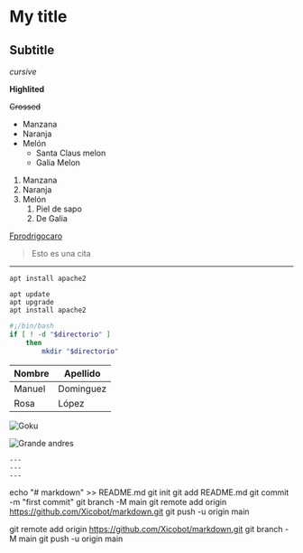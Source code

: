 <!-- ENCABEZADOS -->
# My title
## Subtitle

<!-- FORMATOS -->

*cursive*

**Highlited**

~~Crossed~~

<!-- LISTAS -->

* Manzana
* Naranja
* Melón
  * Santa Claus melon
  * Galia Melon

1. Manzana
2. Naranja
3. Melón
    1. Piel de sapo
    2. De Galia

<!-- ENLACES -->

[Fprodrigocaro](https://fprodrigocaro.org)

<!-- CITAS -->

> Esto es una cita

<!-- Linea horizontal -->

---

<!-- CODIGO -->

`apt install apache2`

```
apt update 
apt upgrade
apt install apache2
```

```sh
#¡/bin/bash
if [ ! -d "$directorio" ]
    then
        mkdir "$directorio"
```

<!--TABLAS-->

| Nombre    | Apellido  |
|----------|--------|
|Manuel |Dominguez|
|Rosa|López|

<!-- IMAGENES-->

![Goku](https://img2.rtve.es/im/4111731/?w=900)

![Grande andres](adp.png)

```
---
---
---
```
<!-- ADD REPOSITORY FROM COMMAND LINE-->
echo "# markdown" >> README.md
git init
git add README.md
git commit -m "first commit"
git branch -M main
git remote add origin https://github.com/Xicobot/markdown.git
git push -u origin main

<!-- REMOVE REPOSITORY FROM COMMAND LINE-->

git remote add origin https://github.com/Xicobot/markdown.git
git branch -M main
git push -u origin main
